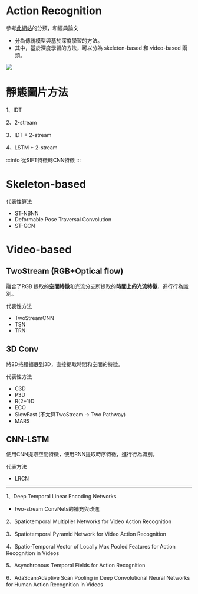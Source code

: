 # Action Recognition
參考[此網站](https://zhuanlan.zhihu.com/p/103566134)的分類，和經典論文
- 分為傳統模型與基於深度學習的方法。
- 其中，基於深度學習的方法，可以分為 skeleton-based 和 video-based 兩類。

![](https://i.imgur.com/O1cGKbk.png)



# 靜態圖片方法
1、IDT

2、2-stream

3、IDT + 2-stream

4、LSTM + 2-stream

:::info
從SIFT特徵轉CNN特徵
:::

# Skeleton-based
代表性算法
- ST-NBNN
- Deformable Pose Traversal Convolution
- ST-GCN

# Video-based

## TwoStream (RGB+Optical flow)
融合了RGB 提取的**空間特徵**和光流分支所提取的**時間上的光流特徵**，進行行為識別。

代表性方法
- TwoStreamCNN
- TSN
- TRN

## 3D Conv
將2D捲積擴展到3D，直接提取時間和空間的特徵。

代表性方法
- C3D
- P3D
- R(2+1)D
- ECO
- SlowFast (不太算TwoStream -> Two Pathway)
- MARS


## CNN-LSTM
使用CNN提取空間特徵，使用RNN提取時序特徵，進行行為識別。

代表方法
- LRCN


---
1、Deep Temporal Linear Encoding Networks
- two-stream ConvNets的補充與改進

2、Spatiotemporal Multiplier Networks for Video Action Recognition

3、Spatiotemporal Pyramid Network for Video Action Recognition

4、Spatio-Temporal Vector of Locally Max Pooled Features for Action Recognition in Videos

5、Asynchronous Temporal Fields for Action Recognition

6、AdaScan:Adaptive Scan Pooling in Deep Convolutional Neural Networks for Human Action Recognition in Videos

